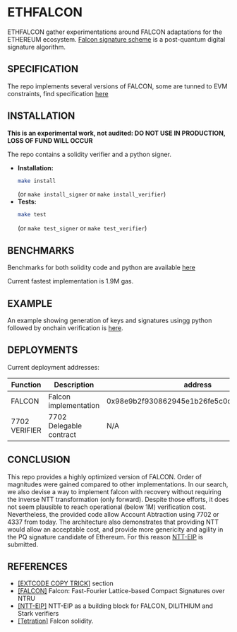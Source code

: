 # ETHFALCON

ETHFALCON gather experimentations around FALCON adaptations for the ETHEREUM ecosystem. [Falcon signature scheme](https://falcon-sign.info/) is a post-quantum digital signature algorithm. 




## SPECIFICATION

The repo implements several versions of FALCON, some are tunned to EVM constraints, find specification [here](./doc/specification.md) 


## INSTALLATION

**This is an experimental work, not audited: DO NOT USE IN PRODUCTION, LOSS OF FUND WILL OCCUR**

The repo contains a solidity verifier and a python signer. 

* **Installation:**
    ```bash
    make install
    ```
    (or `make install_signer` or `make install_verifier`)
* **Tests:**
    ```bash
    make test
    ```
    (or `make test_signer` or `make test_verifier`)

## BENCHMARKS

Benchmarks for both solidity code and python are available [here](./doc/benchmarks.md)

Current fastest implementation is 1.9M gas.


## EXAMPLE

An example showing generation of keys and signatures usingg python followed by onchain verification is [here](./doc/example.md).

## DEPLOYMENTS

Current deployment addresses:

| Function                   | Description               |address | networks |
|------------------------|---------------------|---------------------|---------------------|
| FALCON     | Falcon implementation      | 0x98e9b2f930862945e1b26fe5c0c0b420ce75e0d6 | Holesky|
| 7702 VERIFIER      | 7702 Delegable contract      | N/A | N/A |


## CONCLUSION

This repo provides a highly optimized version of FALCON. Order of magnitudes were gained compared to other implementations. In our search, we also devise a way to implement falcon with recovery without requiring the inverse NTT transformation (only forward).
Despite those efforts, it does not seem plausible to reach operational (below 1M) verification cost. Nevertheless, the provided code allow Account Abtraction using 7702 or 4337 from today.
The architecture also demonstrates that providing NTT would allow an acceptable cost, and provide more genericity and agility in the PQ signature candidate of Ethereum. For this reason [NTT-EIP]() is submitted.

## REFERENCES
- [[EXTCODE COPY TRICK]](https://eprint.iacr.org/2023/939) section 
- [[FALCON]](https://falcon-sign.info/falcon.pdf) Falcon: Fast-Fourier Lattice-based
Compact Signatures over NTRU
- [[NTT-EIP]]() NTT-EIP as a building block for FALCON, DILITHIUM and Stark verifiers 
- [[Tetration]](https://github.com/Tetration-Lab/falcon-solidity/blob/main/src/Falcon.sol) Falcon solidity.
